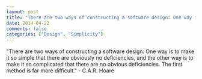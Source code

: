 ```yaml
---
layout: post
title: "There are two ways of constructing a software design: One way is to make it so simple that there are obviously no deficiencies, and the other way is to make it so complicated that there are no obvious deficiencies. The first method is far more difficult."
date: 2014-04-22
comments: false
categories: ["Design", "Simplicity"]
---
```


<span class='quote'>"There are two ways of constructing a software design: One way is to make it so simple that there are obviously no deficiencies, and the other way is to make it so complicated that there are no obvious deficiencies. The first method is far more difficult."</span>
<span class='by'>- C.A.R. Hoare</span>
